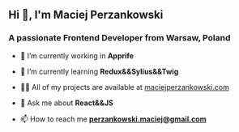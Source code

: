 <h2 >Hi 👋, I'm Maciej Perzankowski</h2>
<h3 >A passionate Frontend Developer from Warsaw, Poland</h3>

 - 🔭 I’m currently working in **Apprife**

 - 🌱 I’m currently learning **Redux&&Sylius&&Twig**

 - 👨‍💻 All of my projects are available at [maciejperzankowski.com](http://www.maciejperzankowski.com/)

 - 💬 Ask me about **React&&JS**

 - 📫 How to reach me **perzankowski.maciej@gmail.com**





